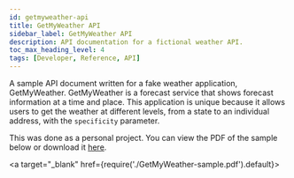 ```yaml
---
id: getmyweather-api
title: GetMyWeather API
sidebar_label: GetMyWeather API
description: API documentation for a fictional weather API.
toc_max_heading_level: 4
tags: [Developer, Reference, API]
---
```


A sample API document written for a fake weather application, GetMyWeather. GetMyWeather is a forecast service that shows forecast information at a time and place. This application is unique because it allows users to get the weather at different levels, from a state to an individual address, with the `specificity` parameter.

This was done as a personal project. You can view the PDF of the sample below or download it <a href="/GetMyWeather-sample.pdf" target="_blank">here</a>.


<a target="\_blank" href={require('./GetMyWeather-sample.pdf').default}></a>